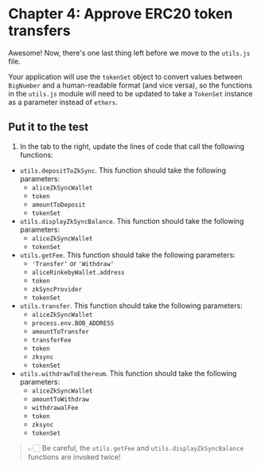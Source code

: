 # Chapter 4: Approve ERC20 token transfers

Awesome! Now, there's one last thing left before we move to the `utils.js` file.

Your application will use the `tokenSet` object to convert values between `BigNumber` and a human-readable format (and vice versa), so the functions in the `utils.js` module will need to be updated to take a `TokenSet` instance as a parameter instead of `ethers`.


## Put it to the test

1. In the tab to the right, update the lines of code that call the following functions:

  * `utils.depositToZkSync`. This function should take the following parameters:
    * `aliceZkSyncWallet`
    * `token`
    * `amountToDeposit`
    * `tokenSet`
  * `utils.displayZkSyncBalance`. This function should take the following parameters:
    * `aliceZkSyncWallet`
    * `tokenSet`
  * `utils.getFee`. This function should take the following parameters:
    * `'Transfer'` or `'Withdraw'`
    * `aliceRinkebyWallet.address`
    * `token`
    * `zkSyncProvider`
    * `tokenSet`
  * `utils.transfer`. This function should take the following parameters:
    * `aliceZkSyncWallet`
    * `process.env.BOB_ADDRESS`
    * `amountToTransfer`
    * `transferFee`
    * `token`
    * `zksync`
    * `tokenSet`
  * `utils.withdrawToEthereum`. This function should take the following parameters:
    * `aliceZkSyncWallet`
    * `amountToWithdraw`
    * `withdrawalFee`
    * `token`
    * `zksync`
    * `tokenSet`

> 👉🏻 Be careful, the `utils.getFee` and `utils.displayZkSyncBalance` functions are invoked twice!
